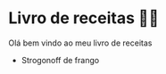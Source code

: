 # Livro de receitas :man_cook:


Olá bem vindo ao meu livro de receitas



- Strogonoff de frango






